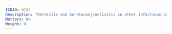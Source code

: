 ```yaml
---
ICD10: H192
Description: "Keratitis and keratoconjunctivitis in other infectious and parasitic diseases classified elsewhere"
Matters: No
Weight: 0
---
```


